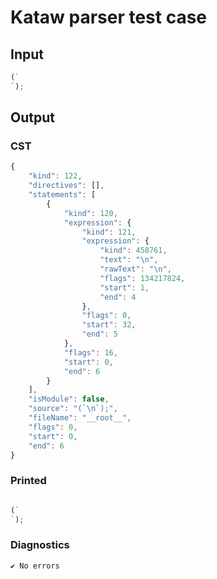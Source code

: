 # Kataw parser test case

## Input

`````js
(`
`);
`````

## Output

### CST

```javascript
{
    "kind": 122,
    "directives": [],
    "statements": [
        {
            "kind": 120,
            "expression": {
                "kind": 121,
                "expression": {
                    "kind": 458761,
                    "text": "\n",
                    "rawText": "\n",
                    "flags": 134217824,
                    "start": 1,
                    "end": 4
                },
                "flags": 0,
                "start": 32,
                "end": 5
            },
            "flags": 16,
            "start": 0,
            "end": 6
        }
    ],
    "isModule": false,
    "source": "(`\n`);",
    "fileName": "__root__",
    "flags": 0,
    "start": 0,
    "end": 6
}
```

### Printed

```javascript

(`
`);
```

### Diagnostics

```javascript
✔ No errors
```


